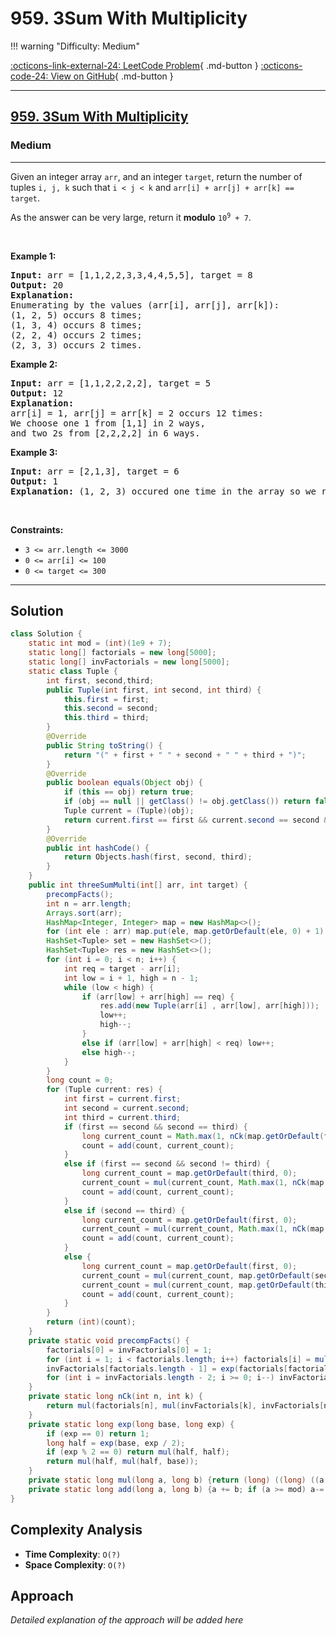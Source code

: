 # 959. 3Sum With Multiplicity

!!! warning "Difficulty: Medium"

[:octicons-link-external-24: LeetCode Problem](https://leetcode.com/problems/3sum-with-multiplicity/){ .md-button }
[:octicons-code-24: View on GitHub](https://github.com/RAJ8664/Leetcode/tree/master/0959-3sum-with-multiplicity){ .md-button }

---

<h2><a href="https://leetcode.com/problems/3sum-with-multiplicity">959. 3Sum With Multiplicity</a></h2><h3>Medium</h3><hr><p>Given an integer array <code>arr</code>, and an integer <code>target</code>, return the number of tuples <code>i, j, k</code> such that <code>i &lt; j &lt; k</code> and <code>arr[i] + arr[j] + arr[k] == target</code>.</p>

<p>As the answer can be very large, return it <strong>modulo</strong> <code>10<sup>9</sup> + 7</code>.</p>

<p>&nbsp;</p>
<p><strong class="example">Example 1:</strong></p>

<pre>
<strong>Input:</strong> arr = [1,1,2,2,3,3,4,4,5,5], target = 8
<strong>Output:</strong> 20
<strong>Explanation: </strong>
Enumerating by the values (arr[i], arr[j], arr[k]):
(1, 2, 5) occurs 8 times;
(1, 3, 4) occurs 8 times;
(2, 2, 4) occurs 2 times;
(2, 3, 3) occurs 2 times.
</pre>

<p><strong class="example">Example 2:</strong></p>

<pre>
<strong>Input:</strong> arr = [1,1,2,2,2,2], target = 5
<strong>Output:</strong> 12
<strong>Explanation: </strong>
arr[i] = 1, arr[j] = arr[k] = 2 occurs 12 times:
We choose one 1 from [1,1] in 2 ways,
and two 2s from [2,2,2,2] in 6 ways.
</pre>

<p><strong class="example">Example 3:</strong></p>

<pre>
<strong>Input:</strong> arr = [2,1,3], target = 6
<strong>Output:</strong> 1
<strong>Explanation:</strong> (1, 2, 3) occured one time in the array so we return 1.
</pre>

<p>&nbsp;</p>
<p><strong>Constraints:</strong></p>

<ul>
	<li><code>3 &lt;= arr.length &lt;= 3000</code></li>
	<li><code>0 &lt;= arr[i] &lt;= 100</code></li>
	<li><code>0 &lt;= target &lt;= 300</code></li>
</ul>


---

## Solution

```java
class Solution {
    static int mod = (int)(1e9 + 7);
    static long[] factorials = new long[5000];
    static long[] invFactorials = new long[5000];
    static class Tuple {
        int first, second,third;
        public Tuple(int first, int second, int third) {
            this.first = first;
            this.second = second;
            this.third = third;
        }
        @Override
        public String toString() {
            return "(" + first + " " + second + " " + third + ")";
        }
        @Override
        public boolean equals(Object obj) {
            if (this == obj) return true;
            if (obj == null || getClass() != obj.getClass()) return false;
            Tuple current = (Tuple)(obj);
            return current.first == first && current.second == second && current.third == third;
        }
        @Override
        public int hashCode() {
            return Objects.hash(first, second, third);
        }
    }
    public int threeSumMulti(int[] arr, int target) {
        precompFacts();
        int n = arr.length;
        Arrays.sort(arr);
        HashMap<Integer, Integer> map = new HashMap<>();
        for (int ele : arr) map.put(ele, map.getOrDefault(ele, 0) + 1);
        HashSet<Tuple> set = new HashSet<>();
        HashSet<Tuple> res = new HashSet<>();
        for (int i = 0; i < n; i++) {
            int req = target - arr[i];
            int low = i + 1, high = n - 1;
            while (low < high) {
                if (arr[low] + arr[high] == req) {
                    res.add(new Tuple(arr[i] , arr[low], arr[high]));
                    low++;
                    high--;
                } 
                else if (arr[low] + arr[high] < req) low++;
                else high--;
            }
        }
        long count = 0;
        for (Tuple current: res) {
            int first = current.first;
            int second = current.second;
            int third = current.third;
            if (first == second && second == third) {
                long current_count = Math.max(1, nCk(map.getOrDefault(first, 0), 3));
                count = add(count, current_count);
            }
            else if (first == second && second != third) {
                long current_count = map.getOrDefault(third, 0);
                current_count = mul(current_count, Math.max(1, nCk(map.getOrDefault(first, 0), 2)));
                count = add(count, current_count);
            }
            else if (second == third) {
                long current_count = map.getOrDefault(first, 0);
                current_count = mul(current_count, Math.max(1, nCk(map.getOrDefault(second, 0), 2)));
                count = add(count, current_count);
            }
            else {
                long current_count = map.getOrDefault(first, 0);
                current_count = mul(current_count, map.getOrDefault(second, 0));
                current_count = mul(current_count, map.getOrDefault(third, 0));
                count = add(count, current_count); 
            }
        }
        return (int)(count);
    }
    private static void precompFacts() {
        factorials[0] = invFactorials[0] = 1;
        for (int i = 1; i < factorials.length; i++) factorials[i] = mul(factorials[i - 1], i);
        invFactorials[factorials.length - 1] = exp(factorials[factorials.length - 1], mod - 2);
        for (int i = invFactorials.length - 2; i >= 0; i--) invFactorials[i] = mul(invFactorials[i + 1], i + 1);
    }
    private static long nCk(int n, int k) {
        return mul(factorials[n], mul(invFactorials[k], invFactorials[n - k]));
    }
    private static long exp(long base, long exp) {
        if (exp == 0) return 1;
        long half = exp(base, exp / 2);
        if (exp % 2 == 0) return mul(half, half);
        return mul(half, mul(half, base));
    }
    private static long mul(long a, long b) {return (long) ((long) ((a % mod) * 1L * (b % mod)) % mod);}
    private static long add(long a, long b) {a += b; if (a >= mod) a-= mod; return a;}
}

```

## Complexity Analysis

- **Time Complexity**: `O(?)`
- **Space Complexity**: `O(?)`

## Approach

*Detailed explanation of the approach will be added here*

